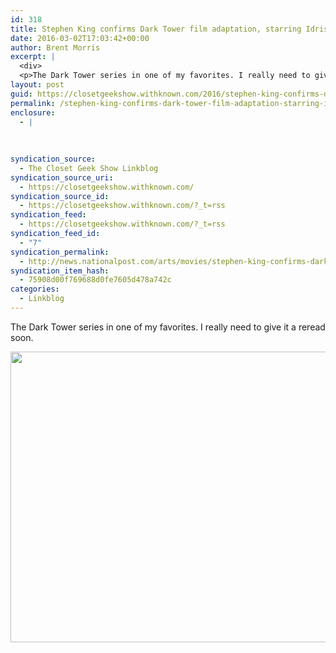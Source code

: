 ```yaml
---
id: 318
title: Stephen King confirms Dark Tower film adaptation, starring Idris Elba and Matthew McConaughey | National Post
date: 2016-03-02T17:03:42+00:00
author: Brent Morris
excerpt: |
  <div>
  <p>The Dark Tower series in one of my favorites. I really need to give it a reread soon.&nbsp;</p><p><img src="http://i.imgur.com/ha7ikAc.jpg" alt="" width="620" height="465"></p></div>
layout: post
guid: https://closetgeekshow.withknown.com/2016/stephen-king-confirms-dark-tower-film-adaptation-starring-idris-elba
permalink: /stephen-king-confirms-dark-tower-film-adaptation-starring-idris-elba-and-matthew-mcconaughey-national-post/
enclosure:
  - |
    
    
    
syndication_source:
  - The Closet Geek Show Linkblog
syndication_source_uri:
  - https://closetgeekshow.withknown.com/
syndication_source_id:
  - https://closetgeekshow.withknown.com/?_t=rss
syndication_feed:
  - https://closetgeekshow.withknown.com/?_t=rss
syndication_feed_id:
  - "7"
syndication_permalink:
  - http://news.nationalpost.com/arts/movies/stephen-king-confirms-dark-tower-film-adaptation-starring-idris-elba-and-matthew-mcconaughey
syndication_item_hash:
  - 75908d00f769688d0fe7605d478a742c
categories:
  - Linkblog
---
```

<div class="known-bookmark">
  <p>
    The Dark Tower series in one of my favorites. I really need to give it a reread soon. 
  </p>
  
  <p>
    <img src="http://i.imgur.com/ha7ikAc.jpg" alt="" width="620" height="465" />
  </p>
</div>